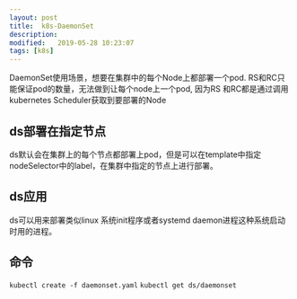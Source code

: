 ```yaml
---
layout: post
title:  k8s-DaemonSet
description: 
modified:   2019-05-28 10:23:07
tags: [k8s]
---
```

DaemonSet使用场景，想要在集群中的每个Node上都部署一个pod. RS和RC只能保证pod的数量，无法做到让每个node上一个pod, 因为RS
和RC都是通过调用kubernetes Scheduler获取到要部署的Node

## ds部署在指定节点
ds默认会在集群上的每个节点都部署上pod，但是可以在template中指定nodeSelector中的label，在集群中指定的节点上进行部署。

## ds应用
ds可以用来部署类似linux 系统init程序或者systemd daemon进程这种系统启动时用的进程。


## 命令
`kubectl create -f daemonset.yaml`
`kubectl get ds/daemonset`

